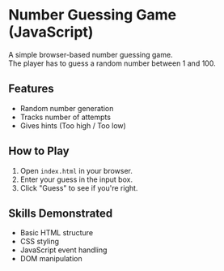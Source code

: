 # Number Guessing Game (JavaScript)

A simple browser-based number guessing game.  
The player has to guess a random number between 1 and 100.

## Features
- Random number generation
- Tracks number of attempts
- Gives hints (Too high / Too low)

## How to Play
1. Open `index.html` in your browser.
2. Enter your guess in the input box.
3. Click "Guess" to see if you're right.

## Skills Demonstrated
- Basic HTML structure
- CSS styling
- JavaScript event handling
- DOM manipulation
